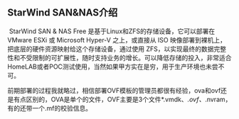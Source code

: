 ## StarWind SAN&NAS介绍
 StarWind SAN & NAS Free 是基于Linux和ZFS的存储设备，它可以部署在 VMware ESXi 或 Microsoft Hyper-V 之上，或直接从 ISO 映像部署到裸机上，把底层的硬件资源映射给这个存储设备，通过使用 ZFS，以实现最终的数据完整性和不受限制的可扩展性，随时支持业务的增长。可以降低存储的投入，非常适合HomeLAB或者POC测试使用，当然如果甲方实在是穷，用于生产环境也未尝不可。

前期部署的过程我就略过，相信部署OVF模板的管理员都很有经验，ova和ovf还是有点区别的，OVA是单个的文件，OVF主要是3个文件*.vmdk、*.ovf、*.nvram，有的还带一个.mf的校验信息。
